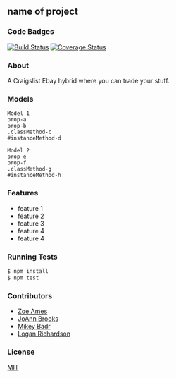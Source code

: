## name of project
### Code Badges
[![Build Status](https://travis-ci.org/zoeames/craigs-bay.svg)](https://travis-ci.org/zoeames/craigs-bay)
[![Coverage Status](https://coveralls.io/repos/zoeames/craigs-bay/badge.png)](https://coveralls.io/r/zoeames/craigs-bay)

### About
A Craigslist Ebay hybrid where you can trade your stuff.

### Models
```
Model 1
prop-a
prop-b
.classMethod-c
#instanceMethod-d
```

```
Model 2
prop-e
prop-f
.classMethod-g
#instanceMethod-h
```

### Features
- feature 1
- feature 2
- feature 3
- feature 4
- feature 4

### Running Tests
```bash
$ npm install
$ npm test
```

### Contributors
- [Zoe Ames](https://github.com/zoeames)
- [JoAnn Brooks](https://github.com/jbrooks036)
- [Mikey Badr](https://github.com/mfbadr)
- [Logan Richardson](https://github.com/GLoganDR)

### License
[MIT](LICENSE)

